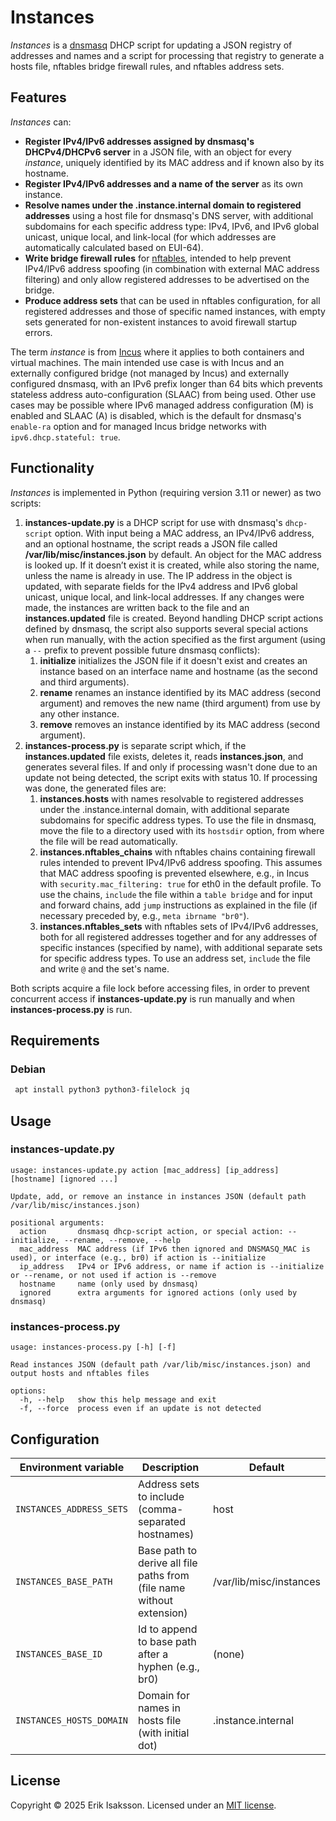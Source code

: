 # Instances

_Instances_ is a [dnsmasq](https://thekelleys.org.uk/dnsmasq/doc.html) DHCP script for updating a JSON registry of addresses and names and a script for processing that registry to generate a hosts file, nftables bridge firewall rules, and nftables address sets.

## Features

_Instances_ can:

- **Register IPv4/IPv6 addresses assigned by dnsmasq's DHCPv4/DHCPv6 server** in a JSON file, with an object for every _instance_, uniquely identified by its MAC address and if known also by its hostname.
- **Register IPv4/IPv6 addresses and a name of the server** as its own instance.
- **Resolve names under the .instance.internal domain to registered addresses** using a host file for dnsmasq's DNS server, with additional subdomains for each specific address type: IPv4, IPv6, and IPv6 global unicast, unique local, and link-local (for which addresses are automatically calculated based on EUI-64).
- **Write bridge firewall rules** for [nftables](https://netfilter.org/projects/nftables/), intended to help prevent IPv4/IPv6 address spoofing (in combination with external MAC address filtering) and only allow registered addresses to be advertised on the bridge.
- **Produce address sets** that can be used in nftables configuration, for all registered addresses and those of specific named instances, with empty sets generated for non-existent instances to avoid firewall startup errors.

The term _instance_ is from [Incus](https://linuxcontainers.org/incus/) where it applies to both containers and virtual machines. The main intended use case is with Incus and an externally configured bridge (not managed by Incus) and externally configured dnsmasq, with an IPv6 prefix longer than 64 bits which prevents stateless address auto-configuration (SLAAC) from being used. Other use cases may be possible where IPv6 managed address configuration (M) is enabled and SLAAC (A) is disabled, which is the default for dnsmasq's `enable-ra` option and for managed Incus bridge networks with `ipv6.dhcp.stateful: true`.

## Functionality

_Instances_ is implemented in Python (requiring version 3.11 or newer) as two scripts:

1. **instances-update.py** is a DHCP script for use with dnsmasq's `dhcp-script` option. With input being a MAC address, an IPv4/IPv6 address, and an optional hostname, the script reads a JSON file called **/var/lib/misc/instances.json** by default. An object for the MAC address is looked up. If it doesn’t exist it is created, while also storing the name, unless the name is already in use. The IP address in the object is updated, with separate fields for the IPv4 address and IPv6 global unicast, unique local, and link-local addresses. If any changes were made, the instances are written back to the file and an **instances.updated** file is created. Beyond handling DHCP script actions defined by dnsmasq, the script also supports several special actions when run manually, with the action specified as the first argument (using a `--` prefix to prevent possible future dnsmasq conflicts):
    1. **initialize** initializes the JSON file if it doesn't exist and creates an instance based on an interface name and hostname (as the second and third arguments).
    2. **rename** renames an instance identified by its MAC address (second argument) and removes the new name (third argument) from use by any other instance.
    3. **remove** removes an instance identified by its MAC address (second argument).
2. **instances-process.py** is separate script which, if the **instances.updated** file exists, deletes it, reads **instances.json**, and generates several files. If and only if processing wasn't done due to an update not being detected, the script exits with status 10. If processing was done, the generated files are:
    1. **instances.hosts** with names resolvable to registered addresses under the .instance.internal domain, with additional separate subdomains for specific address types. To use the file in dnsmasq, move the file to a directory used with its `hostsdir` option, from where the file will be read automatically.
    2. **instances.nftables_chains** with nftables chains containing firewall rules intended to prevent IPv4/IPv6 address spoofing. This assumes that MAC address spoofing is prevented elsewhere, e.g., in Incus with `security.mac_filtering: true` for eth0 in the default profile. To use the chains, `include` the file within a `table bridge` and for input and forward chains, add `jump` instructions as explained in the file (if necessary preceded by, e.g., `meta ibrname "br0"`).
    3. **instances.nftables_sets** with nftables sets of IPv4/IPv6 addresses, both for all registered addresses together and for any addresses of specific instances (specified by name), with additional separate sets for specific address types. To use an address set, `include` the file and write `@` and the set's name.

Both scripts acquire a file lock before accessing files, in order to prevent concurrent access if **instances-update.py** is run manually and when **instances-process.py** is run.

## Requirements

### Debian

```bash
 apt install python3 python3-filelock jq
```

## Usage

### instances-update.py

```
usage: instances-update.py action [mac_address] [ip_address] [hostname] [ignored ...]

Update, add, or remove an instance in instances JSON (default path /var/lib/misc/instances.json)

positional arguments:
  action       dnsmasq dhcp-script action, or special action: --initialize, --rename, --remove, --help
  mac_address  MAC address (if IPv6 then ignored and DNSMASQ_MAC is used), or interface (e.g., br0) if action is --initialize
  ip_address   IPv4 or IPv6 address, or name if action is --initialize or --rename, or not used if action is --remove
  hostname     name (only used by dnsmasq)
  ignored      extra arguments for ignored actions (only used by dnsmasq)
```

### instances-process.py

```
usage: instances-process.py [-h] [-f]

Read instances JSON (default path /var/lib/misc/instances.json) and output hosts and nftables files

options:
  -h, --help   show this help message and exit
  -f, --force  process even if an update is not detected
```

## Configuration

| Environment variable  | Description  | Default |
|-----------------------|--------------|---------|
| `INSTANCES_ADDRESS_SETS` | Address sets to include (comma-separated hostnames) | host |
| `INSTANCES_BASE_PATH` | Base path to derive all file paths from (file name without extension) | /var/lib/misc/instances |
| `INSTANCES_BASE_ID` | Id to append to base path after a hyphen (e.g., br0) | (none) |
| `INSTANCES_HOSTS_DOMAIN` | Domain for names in hosts file (with initial dot) | .instance.internal |

## License

Copyright © 2025 Erik Isaksson. Licensed under an [MIT license](LICENSE).
